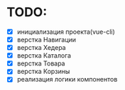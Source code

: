 # TODO:
- [x] инициализация проекта(vue-cli)
- [x] верстка Навигации
- [x] верстка Хедера
- [x] верстка Каталога
- [x] верстка Товара
- [x] верстка Корзины
- [x] реализация логики компонентов
